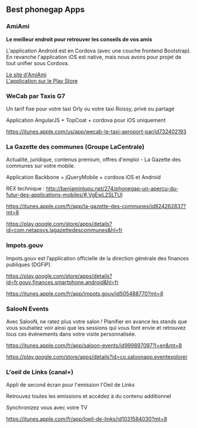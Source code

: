 ## Best phonegap Apps

### AmiAmi

**Le meilleur endroit pour retrouver les conseils de vos amis**

L'application Android est en Cordova (avec une couche frontend Bootstrap). En revanche l'application iOS est native, mais nous avons pour projet de tout unifier sous Cordova.

<a href="http://www.amiami-app.com">Le site d'AmiAmi</a><br/>
<a href="https://play.google.com/store/apps/details?id=com.amiami.app.alpha">L'application sur le Play Store</a>

### WeCab par Taxis G7

Un tarif fixe pour votre taxi Orly ou votre taxi Roissy, privé ou partagé

Application AngularJS + TopCoat + cordova pour iOS uniquement

https://itunes.apple.com/us/app/wecab-le-taxi-aeroport-par/id732402193

### La Gazette des communes (Groupe LaCentrale)

Actualité, juridique, contenus premium, offres d'emploi - La Gazette des communes sur votre mobile.

Application Backbone + jQueryMobile + cordova iOS et Android

REX technique : http://benjaminlupu.net/274/phonegap-un-apercu-du-futur-des-applications-mobiles/#.VgEwL2SLTUI

https://itunes.apple.com/fr/app/la-gazette-des-communes/id824262837?mt=8

https://play.google.com/store/apps/details?id=com.netapsys.lagazettedescommunes&hl=fr

### Impots.gouv

Impots.gouv est l’application officielle de la direction générale des finances publiques (DGFiP).

https://play.google.com/store/apps/details?id=fr.gouv.finances.smartphone.android&hl=fr

https://itunes.apple.com/fr/app/impots.gouv/id505488770?mt=8

### SalooN Events

Avec SalooN, ne ratez plus votre salon ! Planifier en avance les stands que vous souhaitez voir ainsi que les sessions qui vous font envie et retrouvez tous ces événements dans votre visite personnalisée. 

https://itunes.apple.com/fr/app/saloon-events/id999897097?l=en&mt=8

https://play.google.com/store/apps/details?id=co.saloonapp.eventexplorer


### L'oeil de Links (canal+)

Appli de second écran pour l'emission l'Oeil de Links

Retrouvez toutes les emissions et accédez à du contenu additionnel

Synchronizez vous avec votre TV

https://itunes.apple.com/fr/app/loeil-de-links/id1031584030?mt=8

